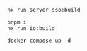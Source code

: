 ```shell
nx run server-sso:build
```
```shell
pnpm i
nx run io:build
```
```shell
docker-compose up -d
```